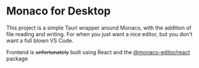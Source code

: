 # Monaco for Desktop

This project is a simple Tauri wrapper around Monaco, with the addition of file reading and writing.
For when you just want a nice editor, but you don't want a full blown VS Code.

Frontend is ~~unfortunately~~ built using React and the [@monaco-editor/react](https://github.com/suren-atoyan/monaco-react) package
